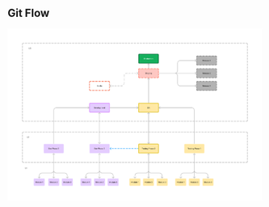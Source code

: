 <h2>Git Flow</h2>
<img src="https://github.com/Akshayp2002/git-flow/blob/main/Git%20Flow.jpg?raw=true)https://github.com/Akshayp2002/git-flow/blob/main/Git%20Flow.jpg?raw=true" />
